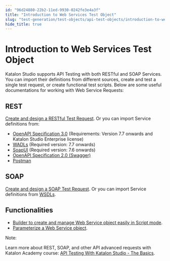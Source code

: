 ```yaml
---
id: "96d24880-22b2-11ed-9930-0242fe3e4a3f"
title: "Introduction to Web Services Test Object"
slug: "test-generation/test-objects/api-test-objects/introduction-to-web-services-test-object"
hide_title: true
---
```

    

# <a id="id" class="anchor_top_offset"/><a id="ariaid-title1" class="anchor_top_offset"/>Introduction to Web Services Test Object

    
      
<p xmlns="http://www.w3.org/1999/xhtml" className="p">Katalon Studio supports API Testing with both RESTful and   SOAP Services. You can import their definitions from different   sources, create and test a single test request, or create   functional test scripts. Below are some useful documentations for   working with Web Service Requests:</p> 
    
  
    

## <a id="id_1" class="anchor_top_offset"/>REST

    
      
<p xmlns="http://www.w3.org/1999/xhtml" className="p">   <a className="xref" href="#">Create     and design a RESTful Test Request</a>. Or you can import Service   definitions from:</p> 
      
<ul xmlns="http://www.w3.org/1999/xhtml" className="ul">   <li className="li">     <a className="xref" href="/test-generation/test-objects/api-test-objects/import-web-service-objects/import-rest-api-with-openapi-specification-3.0">OpenAPI       Specification 3.0</a> (Requirements: Version 7.7 onwards and     Katalon Studio Enterprise license)</li>   <li className="li">     <a className="xref" href="/test-generation/test-objects/api-test-objects/import-web-service-objects/import-restful-requests-from-wadls">WADLs</a>     (Required version: 7.7 onwards)</li>   <li className="li">     <a className="xref" href="/test-generation/test-objects/api-test-objects/import-web-service-objects/import-web-service-requests-from-soapui">SoapUI</a>     (Required version: 7.6 onwards)</li>   <li className="li">     <a className="xref" href="/test-generation/test-objects/api-test-objects/import-web-service-objects/import-restful-requests-from-swagger-2.0">OpenAPI       Specification 2.0 (Swagger)</a>   </li>   <li className="li">     <a className="xref" href="/test-generation/test-objects/api-test-objects/import-web-service-objects/import-restful-from-postman">Postman</a>   </li> </ul> 
    
  
    

## <a id="id_2" class="anchor_top_offset"/>SOAP

    
      
<p xmlns="http://www.w3.org/1999/xhtml" className="p">   <a className="xref" href="/test-generation/test-objects/api-test-objects/soap-request">Create     and design a SOAP Test Request</a>. Or you can import Service   definitions from <a className="xref" href="/test-generation/test-objects/api-test-objects/import-web-service-objects/import-soap-requests-from-wsdls">WSDLs</a>.</p> 
    
  

## <a id="id_3" class="anchor_top_offset"/>Functionalities

<ul xmlns="http://www.w3.org/1999/xhtml" className="ul"><li className="li">     <a className="xref" href="/test-generation/test-objects/api-test-objects/web-services-builder">Builder to create       and manage Web Service object easily in Script mode</a>.</li><li className="li">     <a className="xref" href="/test-generation/test-objects/api-test-objects/rest-request/parameterize-a-web-service-object">Parameterize       a Web Service object</a>.</li></ul> 
<div xmlns="http://www.w3.org/1999/xhtml" className="note note note_note"><span className="note__title">Note:</span> 
  <p className="p">Learn more about REST, SOAP, and other API advanced requests
    with Katalon Academy course: <a className="xref j-external-link" href="https://academy.katalon.com/courses/katalon-api-testing/?utm_source=kat_docs&utm_medium=web_services_test_objects" target="_blank">API
      Testing With Katalon Studio - The Basics</a>.</p>
</div>
